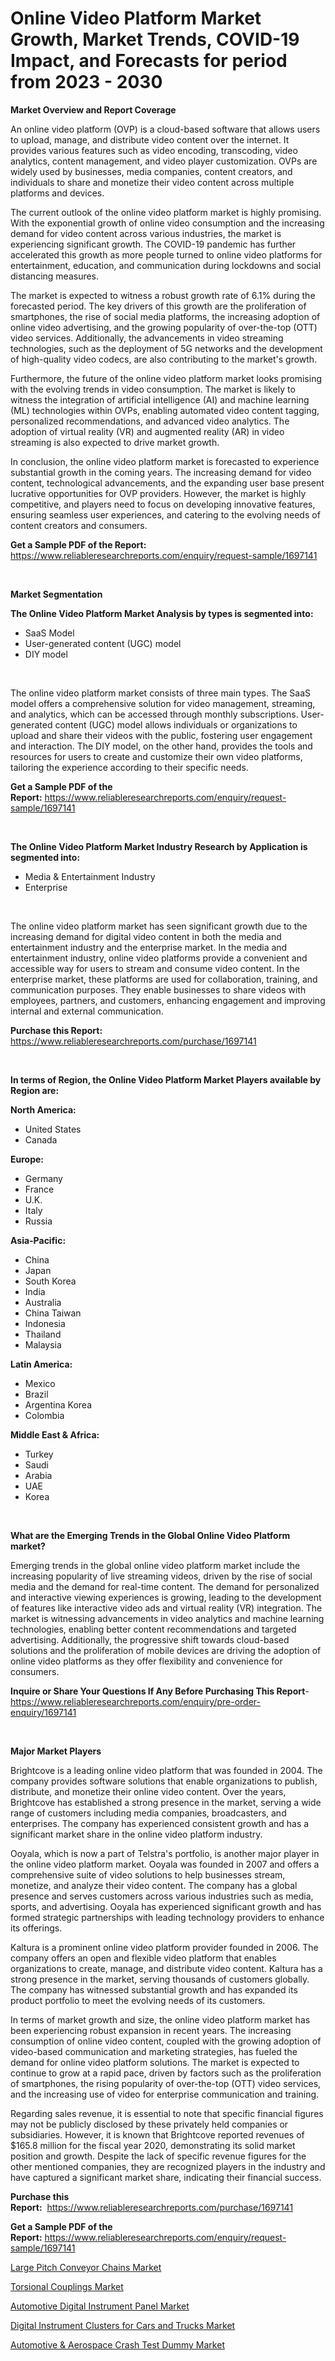 <p><h1>Online Video Platform Market Growth, Market Trends, COVID-19 Impact, and Forecasts for period from 2023 - 2030</h1></p><p><strong>Market Overview and Report Coverage</strong></p>
<p><p>An online video platform (OVP) is a cloud-based software that allows users to upload, manage, and distribute video content over the internet. It provides various features such as video encoding, transcoding, video analytics, content management, and video player customization. OVPs are widely used by businesses, media companies, content creators, and individuals to share and monetize their video content across multiple platforms and devices.</p><p>The current outlook of the online video platform market is highly promising. With the exponential growth of online video consumption and the increasing demand for video content across various industries, the market is experiencing significant growth. The COVID-19 pandemic has further accelerated this growth as more people turned to online video platforms for entertainment, education, and communication during lockdowns and social distancing measures.</p><p>The market is expected to witness a robust growth rate of 6.1% during the forecasted period. The key drivers of this growth are the proliferation of smartphones, the rise of social media platforms, the increasing adoption of online video advertising, and the growing popularity of over-the-top (OTT) video services. Additionally, the advancements in video streaming technologies, such as the deployment of 5G networks and the development of high-quality video codecs, are also contributing to the market's growth.</p><p>Furthermore, the future of the online video platform market looks promising with the evolving trends in video consumption. The market is likely to witness the integration of artificial intelligence (AI) and machine learning (ML) technologies within OVPs, enabling automated video content tagging, personalized recommendations, and advanced video analytics. The adoption of virtual reality (VR) and augmented reality (AR) in video streaming is also expected to drive market growth.</p><p>In conclusion, the online video platform market is forecasted to experience substantial growth in the coming years. The increasing demand for video content, technological advancements, and the expanding user base present lucrative opportunities for OVP providers. However, the market is highly competitive, and players need to focus on developing innovative features, ensuring seamless user experiences, and catering to the evolving needs of content creators and consumers.</p></p>
<p><strong>Get a Sample PDF of the Report:</strong> <a href="https://www.reliableresearchreports.com/enquiry/request-sample/1697141">https://www.reliableresearchreports.com/enquiry/request-sample/1697141</a></p>
<p>&nbsp;</p>
<p><strong>Market Segmentation</strong></p>
<p><strong>The Online Video Platform Market Analysis by types is segmented into:</strong></p>
<p><ul><li>SaaS Model</li><li>User-generated content (UGC) model</li><li>DIY model</li></ul></p>
<p>&nbsp;</p>
<p><p>The online video platform market consists of three main types. The SaaS model offers a comprehensive solution for video management, streaming, and analytics, which can be accessed through monthly subscriptions. User-generated content (UGC) model allows individuals or organizations to upload and share their videos with the public, fostering user engagement and interaction. The DIY model, on the other hand, provides the tools and resources for users to create and customize their own video platforms, tailoring the experience according to their specific needs.</p></p>
<p><strong>Get a Sample PDF of the Report:</strong>&nbsp;<a href="https://www.reliableresearchreports.com/enquiry/request-sample/1697141">https://www.reliableresearchreports.com/enquiry/request-sample/1697141</a></p>
<p>&nbsp;</p>
<p><strong>The Online Video Platform Market Industry Research by Application is segmented into:</strong></p>
<p><ul><li>Media & Entertainment Industry</li><li>Enterprise</li></ul></p>
<p>&nbsp;</p>
<p><p>The online video platform market has seen significant growth due to the increasing demand for digital video content in both the media and entertainment industry and the enterprise market. In the media and entertainment industry, online video platforms provide a convenient and accessible way for users to stream and consume video content. In the enterprise market, these platforms are used for collaboration, training, and communication purposes. They enable businesses to share videos with employees, partners, and customers, enhancing engagement and improving internal and external communication.</p></p>
<p><strong>Purchase this Report:</strong>&nbsp; <a href="https://www.reliableresearchreports.com/purchase/1697141">https://www.reliableresearchreports.com/purchase/1697141</a></p>
<p>&nbsp;</p>
<p><strong>In terms of Region, the Online Video Platform Market Players available by Region are:</strong></p>
<p>
    <p> <strong> North America: </strong>
        <ul>
            <li>United States</li>
            <li>Canada</li>
        </ul>
        </p> 
    <p> <strong> Europe: </strong>
        <ul>
            <li>Germany</li>
            <li>France</li>
            <li>U.K.</li>
            <li>Italy</li>
            <li>Russia</li>
        </ul>
        </p> 
    <p> <strong> Asia-Pacific: </strong>
        <ul>
            <li>China</li>
            <li>Japan</li>
            <li>South Korea</li>
            <li>India</li>
            <li>Australia</li>
            <li>China Taiwan</li>
            <li>Indonesia</li>
            <li>Thailand</li>
            <li>Malaysia</li>
        </ul>
        </p> 
    <p> <strong> Latin America: </strong>
        <ul>
            <li>Mexico</li>
            <li>Brazil</li>
            <li>Argentina Korea</li>
            <li>Colombia</li>
        </ul>
        </p> 
    <p> <strong> Middle East & Africa: </strong>
        <ul>
            <li>Turkey</li>
            <li>Saudi</li>
            <li>Arabia</li>
            <li>UAE</li>
            <li>Korea</li>
        </ul>
    </p>
    </p>
<p>&nbsp;</p>
<p><strong>What are the Emerging Trends in the Global Online Video Platform market?</strong></p>
<p><p>Emerging trends in the global online video platform market include the increasing popularity of live streaming videos, driven by the rise of social media and the demand for real-time content. The demand for personalized and interactive viewing experiences is growing, leading to the development of features like interactive video ads and virtual reality (VR) integration. The market is witnessing advancements in video analytics and machine learning technologies, enabling better content recommendations and targeted advertising. Additionally, the progressive shift towards cloud-based solutions and the proliferation of mobile devices are driving the adoption of online video platforms as they offer flexibility and convenience for consumers.</p></p>
<p><strong>Inquire or Share Your Questions If Any Before Purchasing This Report</strong>- <a href="https://www.reliableresearchreports.com/enquiry/pre-order-enquiry/1697141">https://www.reliableresearchreports.com/enquiry/pre-order-enquiry/1697141</a></p>
<p>&nbsp;</p>
<p><strong>Major Market Players</strong></p>
<p><p>Brightcove is a leading online video platform that was founded in 2004. The company provides software solutions that enable organizations to publish, distribute, and monetize their online video content. Over the years, Brightcove has established a strong presence in the market, serving a wide range of customers including media companies, broadcasters, and enterprises. The company has experienced consistent growth and has a significant market share in the online video platform industry.</p><p>Ooyala, which is now a part of Telstra's portfolio, is another major player in the online video platform market. Ooyala was founded in 2007 and offers a comprehensive suite of video solutions to help businesses stream, monetize, and analyze their video content. The company has a global presence and serves customers across various industries such as media, sports, and advertising. Ooyala has experienced significant growth and has formed strategic partnerships with leading technology providers to enhance its offerings.</p><p>Kaltura is a prominent online video platform provider founded in 2006. The company offers an open and flexible video platform that enables organizations to create, manage, and distribute video content. Kaltura has a strong presence in the market, serving thousands of customers globally. The company has witnessed substantial growth and has expanded its product portfolio to meet the evolving needs of its customers.</p><p>In terms of market growth and size, the online video platform market has been experiencing robust expansion in recent years. The increasing consumption of online video content, coupled with the growing adoption of video-based communication and marketing strategies, has fueled the demand for online video platform solutions. The market is expected to continue to grow at a rapid pace, driven by factors such as the proliferation of smartphones, the rising popularity of over-the-top (OTT) video services, and the increasing use of video for enterprise communication and training.</p><p>Regarding sales revenue, it is essential to note that specific financial figures may not be publicly disclosed by these privately held companies or subsidiaries. However, it is known that Brightcove reported revenues of $165.8 million for the fiscal year 2020, demonstrating its solid market position and growth. Despite the lack of specific revenue figures for the other mentioned companies, they are recognized players in the industry and have captured a significant market share, indicating their financial success.</p></p>
<p><strong>Purchase this Report:</strong>&nbsp;&nbsp;<a href="https://www.reliableresearchreports.com/purchase/1697141">https://www.reliableresearchreports.com/purchase/1697141</a></p>
<p></p>
<p><strong>Get a Sample PDF of the Report:</strong>&nbsp;<a href="https://www.reliableresearchreports.com/enquiry/request-sample/1697141">https://www.reliableresearchreports.com/enquiry/request-sample/1697141</a></p>
<p><p><a href="https://medium.com/@hugthess010/large-pitch-conveyor-chains-market-insight-market-trends-growth-forecasted-from-2023-to-2030-71d2a7237e94">Large Pitch Conveyor Chains Market</a></p><p><a href="https://medium.com/@tanaysamar7412/torsional-couplings-market-outlook-industry-overview-and-forecast-2023-to-2030-aa153f6c33bd">Torsional Couplings Market</a></p><p><a href="https://www.linkedin.com/pulse/automotive-digital-instrument-panel-market-size-share-amp-ndxlc/">Automotive Digital Instrument Panel Market</a></p><p><a href="https://www.linkedin.com/pulse/digital-instrument-clusters-cars-trucks-market-size-growth-1aobc/">Digital Instrument Clusters for Cars and Trucks Market</a></p><p><a href="https://www.linkedin.com/pulse/automotive-amp-aerospace-crash-test-dummy-market-size-growth-sybbc/">Automotive & Aerospace Crash Test Dummy Market</a></p></p>